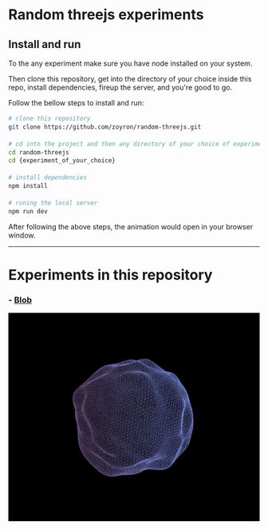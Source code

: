 # Random threejs experiments

## Install and run

To the any experiment make sure you have node installed on your system. 

Then clone this repository, get into the directory of your choice inside this repo, install dependencies, fireup the server, and you're good to go.

Follow the bellow steps to install and run:

```bash
# clone this repository
git clone https://github.com/zoyron/random-threejs.git

# cd into the project and then any directory of your choice of experiment
cd random-threejs
cd {experiment_of_your_choice}

# install dependencies
npm install

# runing the local server
npm run dev
```

After following the above steps, the animation would open in your browser window. 

___

# Experiments in this repository

### - [Blob](./blob/)
![Blob](./public/assets/blob.gif)

